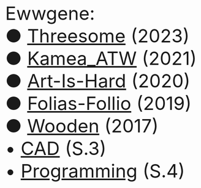 
<font size="8">
Ewwgene:<br>
&#9679; <a href="https://ewwgene.github.io/Threesome/">Threesome</a> (2023)<br>
&#9679; <a href="https://ewwgene.github.io/Kamea_ATW/">Kamea_ATW</a> (2021)<br>
&#9679; <a href="https://ewwgene.github.io/Art-Is-Hard/">Art-Is-Hard</a> (2020)<br>
&#9679; <a href="https://ewwgene.github.io/Folias-Follio/">Folias-Follio</a> (2019)<br>
&#9679; <a href="https://ewwgene.github.io/Wooden/">Wooden</a> (2017)<br>
&#8226; <a href="https://ewwgene.github.io/CAD/">CAD</a> (S.3)<br>
&#8226; <a href="https://ewwgene.github.io/Programming/">Programming</a> (S.4)<br>

  
</font>

